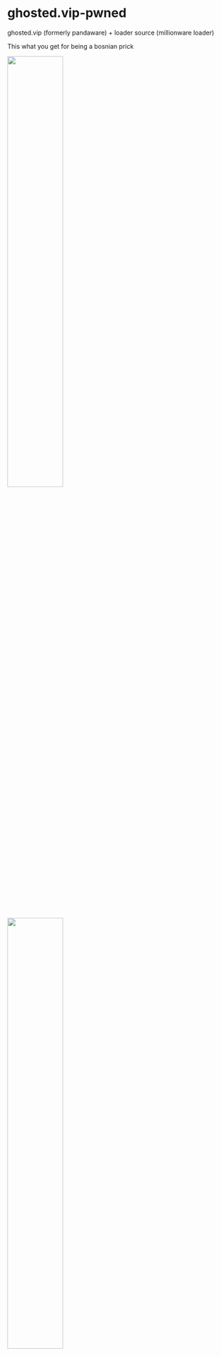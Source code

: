 # ghosted.vip-pwned
ghosted.vip (formerly pandaware) + loader source (millionware loader)

This what you get for being a bosnian prick

<img src="https://media.discordapp.net/attachments/927979495611322478/1004018987958546542/unknown.png" width="50%">
<img src="https://media.discordapp.net/attachments/927989302825193502/1003998533487177828/unknown.png" width="50%">
<img src="https://media.discordapp.net/attachments/927989302825193502/1003998586104725504/unknown.png" width="50%">
<img src="https://media.discordapp.net/attachments/927989302825193502/1003998635656233061/unknown.png" width="50%">
<img src="https://media.discordapp.net/attachments/927989302825193502/1003998786613415976/unknown.png" width="50%">
<img src="https://media.discordapp.net/attachments/927989302825193502/1004013906701852802/unknown.png" width="50%">

And then the monkey banned me XAXA
<img src="https://media.discordapp.net/attachments/927989302825193502/1004013906701852802/unknown.png" width="50%">
